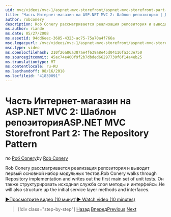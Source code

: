 ```yaml
---
uid: mvc/videos/mvc-1/aspnet-mvc-storefront/aspnet-mvc-storefront-part-2-the-repository-pattern
title: 'Часть Интернет-магазин на ASP.NET MVC 2: Шаблон репозитория | Документация Майкрософт'
author: robconery
description: Rob Conery рассматривается реализация репозитория и выводит первый основной набор модульных тестов. Он также структурировать вверх metho слоя исходная служба...
ms.author: riande
ms.date: 05/27/2008
ms.assetid: 94dd6eec-3685-4323-ac75-75a70a4f766a
msc.legacyurl: /mvc/videos/mvc-1/aspnet-mvc-storefront/aspnet-mvc-storefront-part-2-the-repository-pattern
msc.type: video
ms.openlocfilehash: 210f26a86a387ae4f639a8e45d04116fa3c3e750
ms.sourcegitcommit: 45ac74e400f9f2b7dbded66297730f6f14a4eb25
ms.translationtype: MT
ms.contentlocale: ru-RU
ms.lasthandoff: 08/16/2018
ms.locfileid: "41839091"
---
```

<a name="aspnet-mvc-storefront-part-2-the-repository-pattern"></a><span data-ttu-id="019e3-104">Часть Интернет-магазин на ASP.NET MVC 2: Шаблон репозитория</span><span class="sxs-lookup"><span data-stu-id="019e3-104">ASP.NET MVC Storefront Part 2: The Repository Pattern</span></span>
====================
<span data-ttu-id="019e3-105">по [Роб Conery](https://github.com/robconery)</span><span class="sxs-lookup"><span data-stu-id="019e3-105">by [Rob Conery](https://github.com/robconery)</span></span>

<span data-ttu-id="019e3-106">Rob Conery рассматривается реализация репозитория и выводит первый основной набор модульных тестов.</span><span class="sxs-lookup"><span data-stu-id="019e3-106">Rob Conery walks through Repository implementation and writes out the first main set of unit tests.</span></span> <span data-ttu-id="019e3-107">Он также структурировать исходная служба слоя методы и интерфейсы.</span><span class="sxs-lookup"><span data-stu-id="019e3-107">He will also structure up the initial service layer methods and interfaces.</span></span>

[<span data-ttu-id="019e3-108">&#9654;Просмотрите видео (10 минут)</span><span class="sxs-lookup"><span data-stu-id="019e3-108">&#9654; Watch video (10 minutes)</span></span>](https://channel9.msdn.com/Blogs/ASP-NET-Site-Videos/aspnet-mvc-storefront-part-2-the-repository-pattern)

> [!div class="step-by-step"]
> <span data-ttu-id="019e3-109">[Назад](aspnet-mvc-storefront-part-1-architectural-discussion-and-overview.md)
> [Вперед](aspnet-mvc-storefront-part-3-pipes-and-filters.md)</span><span class="sxs-lookup"><span data-stu-id="019e3-109">[Previous](aspnet-mvc-storefront-part-1-architectural-discussion-and-overview.md)
[Next](aspnet-mvc-storefront-part-3-pipes-and-filters.md)</span></span>
